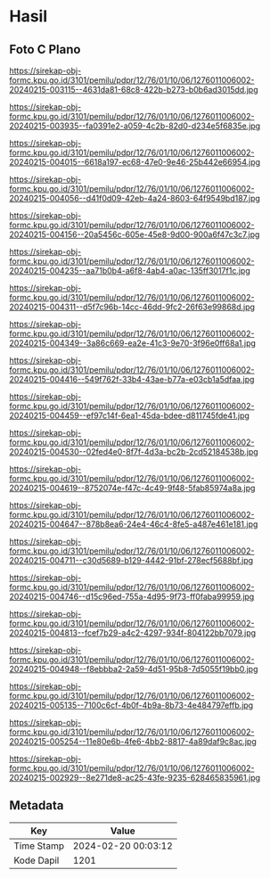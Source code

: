 # Hasil

## Foto C Plano

https://sirekap-obj-formc.kpu.go.id/3101/pemilu/pdpr/12/76/01/10/06/1276011006002-20240215-003115--4631da81-68c8-422b-b273-b0b6ad3015dd.jpg

https://sirekap-obj-formc.kpu.go.id/3101/pemilu/pdpr/12/76/01/10/06/1276011006002-20240215-003935--fa0391e2-a059-4c2b-82d0-d234e5f6835e.jpg

https://sirekap-obj-formc.kpu.go.id/3101/pemilu/pdpr/12/76/01/10/06/1276011006002-20240215-004015--6618a197-ec68-47e0-9e46-25b442e66954.jpg

https://sirekap-obj-formc.kpu.go.id/3101/pemilu/pdpr/12/76/01/10/06/1276011006002-20240215-004056--d41f0d09-42eb-4a24-8603-64f9549bd187.jpg

https://sirekap-obj-formc.kpu.go.id/3101/pemilu/pdpr/12/76/01/10/06/1276011006002-20240215-004156--20a5456c-605e-45e8-9d00-900a6f47c3c7.jpg

https://sirekap-obj-formc.kpu.go.id/3101/pemilu/pdpr/12/76/01/10/06/1276011006002-20240215-004235--aa71b0b4-a6f8-4ab4-a0ac-135ff3017f1c.jpg

https://sirekap-obj-formc.kpu.go.id/3101/pemilu/pdpr/12/76/01/10/06/1276011006002-20240215-004311--d5f7c96b-14cc-46dd-9fc2-26f63e99868d.jpg

https://sirekap-obj-formc.kpu.go.id/3101/pemilu/pdpr/12/76/01/10/06/1276011006002-20240215-004349--3a86c669-ea2e-41c3-9e70-3f96e0ff68a1.jpg

https://sirekap-obj-formc.kpu.go.id/3101/pemilu/pdpr/12/76/01/10/06/1276011006002-20240215-004416--549f762f-33b4-43ae-b77a-e03cb1a5dfaa.jpg

https://sirekap-obj-formc.kpu.go.id/3101/pemilu/pdpr/12/76/01/10/06/1276011006002-20240215-004459--ef97c14f-6ea1-45da-bdee-d811745fde41.jpg

https://sirekap-obj-formc.kpu.go.id/3101/pemilu/pdpr/12/76/01/10/06/1276011006002-20240215-004530--02fed4e0-8f7f-4d3a-bc2b-2cd52184538b.jpg

https://sirekap-obj-formc.kpu.go.id/3101/pemilu/pdpr/12/76/01/10/06/1276011006002-20240215-004619--8752074e-f47c-4c49-9f48-5fab85974a8a.jpg

https://sirekap-obj-formc.kpu.go.id/3101/pemilu/pdpr/12/76/01/10/06/1276011006002-20240215-004647--878b8ea6-24e4-46c4-8fe5-a487e461e181.jpg

https://sirekap-obj-formc.kpu.go.id/3101/pemilu/pdpr/12/76/01/10/06/1276011006002-20240215-004711--c30d5689-b129-4442-91bf-278ecf5688bf.jpg

https://sirekap-obj-formc.kpu.go.id/3101/pemilu/pdpr/12/76/01/10/06/1276011006002-20240215-004746--d15c96ed-755a-4d95-9f73-ff0faba99959.jpg

https://sirekap-obj-formc.kpu.go.id/3101/pemilu/pdpr/12/76/01/10/06/1276011006002-20240215-004813--fcef7b29-a4c2-4297-934f-804122bb7079.jpg

https://sirekap-obj-formc.kpu.go.id/3101/pemilu/pdpr/12/76/01/10/06/1276011006002-20240215-004948--f8ebbba2-2a59-4d51-95b8-7d5055f19bb0.jpg

https://sirekap-obj-formc.kpu.go.id/3101/pemilu/pdpr/12/76/01/10/06/1276011006002-20240215-005135--7100c6cf-4b0f-4b9a-8b73-4e484797effb.jpg

https://sirekap-obj-formc.kpu.go.id/3101/pemilu/pdpr/12/76/01/10/06/1276011006002-20240215-005254--11e80e6b-4fe6-4bb2-8817-4a89daf9c8ac.jpg

https://sirekap-obj-formc.kpu.go.id/3101/pemilu/pdpr/12/76/01/10/06/1276011006002-20240215-002929--8e271de8-ac25-43fe-9235-628465835961.jpg


## Metadata

| Key        | Value               |
| ---------- | ------------------- |
| Time Stamp | 2024-02-20 00:03:12 |
| Kode Dapil | 1201                |



